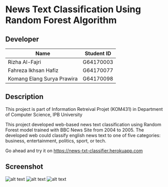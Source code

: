 # News Text Classification Using Random Forest Algorithm

## Developer
| Name                                   | Student ID     |
| -------------------------------------- |:--------------:|
| Rizha Al-Fajri                         | G64170003      |
| Fahreza Ikhsan Hafiz                   | G64170077      |
| Komang Elang Surya Prawira             | G64170098      |
 
## Description
This project is part of Information Retreival Projet (KOM431) in Department of Computer Science, IPB University

This project developed web-based news text classification using Random Forest model trained with BBC News Site from 2004 to 2005. 
The developed web could classify english news text to one of five categories: business, entertainment, politics, sport, or tech.

Go ahead and try it on https://news-txt-classifier.herokuapp.com

## Screenshot
![alt text](https://github.com/fahrezahafiz/text-classification/blob/main/Demo-1.png")
![alt text](https://github.com/fahrezahafiz/text-classification/blob/main/Demo-2.png")
![alt text](https://github.com/fahrezahafiz/text-classification/blob/main/Demo-3.png")
